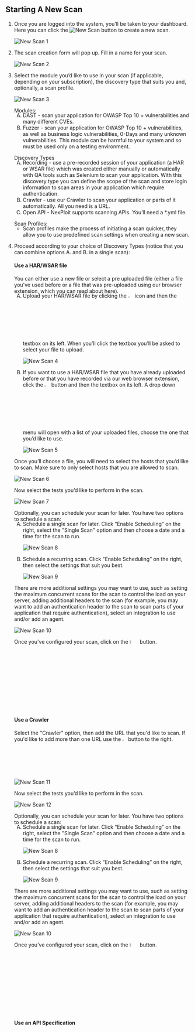 ## Starting A New Scan

1. Once you are logged into the system, you’ll be taken to your dashboard. 
Here you can click the ![New Scan](media/new-scan-button.png ':size=8%') button to create a new scan.

    ![New Scan 1](media/new-scan-01.png ':size=100%')


2. The scan creation form will pop up. Fill in a name for your scan.

    ![New Scan 2](media/new-scan-02.png ':size=100%')


3. Select the module you’d like to use in your scan (if applicable, depending on your subscription), 
the discovery type that suits you and, optionally, a scan profile.

    ![New Scan 3](media/new-scan-03.png ':size=100%')

    Modules:
    <ol type="A"; style="margin-top:-18px;">
    <li>DAST - scan your application for OWASP Top 10 + vulnerabilities and many different CVEs.</li>
    <li>Fuzzer - scan your application for OWASP Top 10 + vulnerabilities, as well as business logic vulnerabilities, 0-Days and many unknown vulnerabilities. This module can be harmful to your system and so must be used only on a testing environment.</li>
    </ol>

    <p id="Discovery_Types">Discovery Types</p>
    <ol type="A"; style="margin-top:-18px;">
    <li>Recording - use a pre-recorded session of your application (a HAR or WSAR file) which was created either manually or automatically with QA tools such as Selenium to scan your application. With this discovery type you can define the scope of the scan and store login information to scan areas in your application which require authentication.</li>
    <li>Crawler - use our Crawler to scan your application or parts of it automatically. All you need is a URL.</li>
    <li>Open API - NexPloit supports scanning APIs. You’ll need a *.yml file.</li>
    </ol>

    Scan Profiles:
    <ul type=""; style="margin-top:-18px">
    <li>Scan profiles make the process of initiating a scan quicker, they allow you to use predefined scan settings when creating a new scan.</li>
    </ul>

4. Proceed according to your choice of Discovery Types (notice that you can combine <a href="#/user-guide/scans/new-scan?id=Discovery_Types" style="text-decoration: inherit; color: inherit; font: inherit">options A. and B.</a> in a single scan):

    #### Use a HAR/WSAR file
    You can either use a new file or select a pre uploaded file (either a file you've used before or a file that was pre-uploaded using our browser extension, which you can read about here).
    <ol type="A"; style="margin-top:-18px;">
    <li>Upload your HAR/WSAR file by clicking the <img src="user-guide/scans/media/clip_button.png" width="3.2%" style="margin-bottom:-5px;"> icon and then the textbox on its left. When you’ll click the textbox you’ll be asked to select your file to upload.

    ![New Scan 4](media/new-scan-04.png ':size=100%')</li>

    <li>If you want to use a HAR/WSAR file that you have already uploaded before or that you have recorded via our web browser extension, click the <img src="user-guide/scans/media/cloud_button.png" width="3.2%" style="margin-bottom:-5px;"> button and then the textbox on its left. A drop down menu will open with a list of your uploaded files, choose the one that you’d like to use.

    ![New Scan 5](media/new-scan-05.png ':size=100%')</li>
    </ol>
    Once you’ll choose a file, you will need to select the hosts that you’d like to scan. Make sure to only select hosts that you are allowed to scan.

    ![New Scan 6](media/new-scan-06.png ':size=100%')

    Now select the tests you’d like to perform in the scan.

    ![New Scan 7](media/new-scan-07.png ':size=100%')

    Optionally, you can schedule your scan for later. You have two options to schedule a scan:
    <ol type="A"; style="margin-top:-18px;">
    <li>Schedule a single scan for later. Click “Enable Scheduling” on the right, select the "Single Scan" option and then choose a date and a time for the scan to run.

    ![New Scan 8](media/new-scan-08.png ':size=100%')</li>
    <li>Schedule a recurring scan. Click “Enable Scheduling” on the right, then select the settings that suit you best.

    ![New Scan 9](media/new-scan-09.png ':size=100%')</li>
    </ol>

    There are more additional settings you may want to use, such as setting the maximum concurrent scans for the scan to control the load on your server, adding additional headers to the scan (for example, you may want to add an authentication header to the scan to scan parts of your application that require authentication), select an integration to use and/or add an agent.

    ![New Scan 10](media/new-scan-10.png ':size=100%')

    Once you've configured your scan, click on the <img src="user-guide/scans/media/run_button.png" width="5%" style="margin-bottom:-5px;"> button.
    
    #### Use a Crawler

    Select the "Crawler" option, then add the URL that you'd like to scan. If you'd like to add more than one URL use the <img src="user-guide/scans/media/plus_button.png" width="2.5%" style="margin-bottom:-5px;"> button to the right.

    ![New Scan 11](media/new-scan-11.png ':size=100%')

    Now select the tests you’d like to perform in the scan.

    ![New Scan 12](media/new-scan-12.png ':size=100%')

    Optionally, you can schedule your scan for later. You have two options to schedule a scan:
    <ol type="A"; style="margin-top:-18px;">
    <li>Schedule a single scan for later. Click “Enable Scheduling” on the right, select the "Single Scan" option and then choose a date and a time for the scan to run.

    ![New Scan 8](media/new-scan-08.png ':size=100%')</li>
    <li>Schedule a recurring scan. Click “Enable Scheduling” on the right, then select the settings that suit you best.

    ![New Scan 9](media/new-scan-09.png ':size=100%')</li>
    </ol>

    There are more additional settings you may want to use, such as setting the maximum concurrent scans for the scan to control the load on your server, adding additional headers to the scan (for example, you may want to add an authentication header to the scan to scan parts of your application that require authentication), select an integration to use and/or add an agent.

    ![New Scan 10](media/new-scan-10.png ':size=100%')

    Once you've configured your scan, click on the <img src="user-guide/scans/media/run_button.png" width="5%" style="margin-bottom:-5px;"> button.
    
    #### Use an API Specification